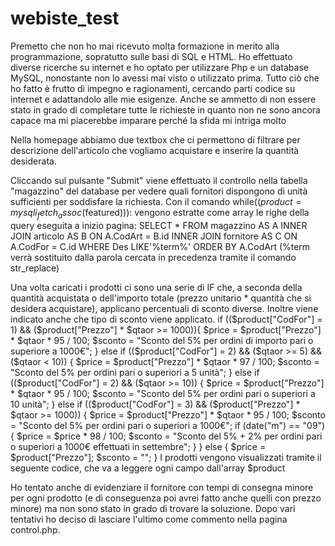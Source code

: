 # webiste_test
Premetto che non ho mai ricevuto molta formazione in merito alla programmazione, sopratutto sulle basi di SQL e HTML.
Ho effettuato diverse ricerche su internet e ho optato per utilizzare Php e un database MySQL, nonostante non lo avessi mai visto o utilizzato prima.
Tutto ciò che ho fatto è frutto di impegno e ragionamenti, cercando parti codice su internet e adattandolo alle mie esigenze. Anche se ammetto di non essere stato in grado di completare tutte le richieste in quanto non ne sono ancora capace ma mi piacerebbe imparare perché la sfida mi intriga molto

Nella homepage abbiamo due textbox che ci permettono di filtrare per descrizione dell'articolo che vogliamo acquistare e inserire la quantità desiderata.

Cliccando sul pulsante "Submit" viene effettuato il controllo nella tabella "magazzino" del database per vedere quali fornitori dispongono di unità sufficienti per soddisfare la richiesta.
Con il comando while(($product = mysqli_fetch_assoc($featured))): vengono estratte come array le righe della query eseguita a inizio pagina:
SELECT * 
	FROM magazzino AS A 
	INNER JOIN articolo AS B ON A.CodArt = B.id 
	INNER JOIN fornitore AS C ON A.CodFor = C.id
	WHERE Des LIKE'%term%'
    ORDER BY A.CodArt
 (%term verrà sostituito dalla parola cercata in precedenza tramite il comando str_replace)

Una volta caricati i prodotti ci sono una serie di IF che, a seconda della quantità acquistata o dell'importo totale (prezzo unitario * quantità che si desidera acquistare), applicano percentuali di sconto diverse. Inoltre viene indicato anche che tipo di sconto viene applicato.
if (($product["CodFor"] = 1) && ($product["Prezzo"] * $qtaor >= 1000)){
				$price = $product["Prezzo"] * $qtaor * 95 / 100;
				$sconto = "Sconto del 5% per ordini di importo pari o superiore a 1000€";
			}
				else if (($product["CodFor"] = 2) && ($qtaor >= 5) && ($qtaor < 10)) {
					$price = $product["Prezzo"] * $qtaor * 97 / 100;
					$sconto = "Sconto del 5% per ordini pari o superiori a 5 unità";
				}
				else if (($product["CodFor"] = 2) && ($qtaor >= 10)) {
					$price = $product["Prezzo"] * $qtaor * 95 / 100;
					$sconto = "Sconto del 5% per ordini pari o superiori a 10 unità";
				}
				else if (($product["CodFor"] = 3) && ($product["Prezzo"] * $qtaor >= 1000)) {
					$price = $product["Prezzo"] * $qtaor * 95 / 100;
					$sconto = "Sconto del 5% per ordini pari o superiori a 1000€";
						if (date("m") == "09") {
							$price = $price * 98 / 100;
							$sconto = "Sconto del 5% + 2% per ordini pari o superiori a 1000€ effettuati in settembre";
						}
				}
				else {
					$price = $product["Prezzo"];
				    $sconto = "";
				}
I prodotti vengono visualizzati tramite il seguente codice, che va a leggere ogni campo dall'array $product
                                              
Ho tentato anche di evidenziare il fornitore con tempi di consegna minore per ogni prodotto (e di conseguenza poi avrei fatto anche quelli con prezzo minore) ma non sono stato in grado di trovare la soluzione.
Dopo vari tentativi ho deciso di lasciare l'ultimo come commento nella pagina control.php.


